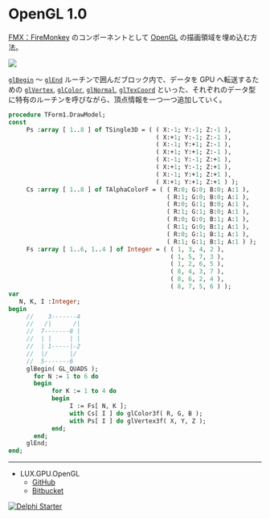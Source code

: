 # OpenGL 1.0
[FMX：FireMonkey](https://www.wikiwand.com/en/FireMonkey) のコンポーネントとして [OpenGL](https://www.wikiwand.com/ja/OpenGL) の描画領域を埋め込む方法。

![](https://github.com/LUXOPHIA/OpenGL/raw/OpenGL-1.0/--------/_SCREENSHOT/OpenGL.png)

[`glBegin`](https://www.khronos.org/registry/OpenGL-Refpages/gl2.1/xhtml/glBegin.xml) ～ [`glEnd`](https://www.khronos.org/registry/OpenGL-Refpages/gl2.1/xhtml/glEnd.xml) ルーチンで囲んだブロック内で、データを GPU へ転送するための [`glVertex`](https://www.khronos.org/registry/OpenGL-Refpages/gl2.1/xhtml/glVertex.xml), [`glColor`](https://www.khronos.org/registry/OpenGL-Refpages/gl2.1/xhtml/glColor.xml), [`glNormal`](https://www.khronos.org/registry/OpenGL-Refpages/gl2.1/xhtml/glNormal.xml), [`glTexCoord`](https://www.khronos.org/registry/OpenGL-Refpages/gl2.1/xhtml/glTexCoord.xml) といった、それぞれのデータ型に特有のルーチンを呼びながら、頂点情報を一つ一つ追加していく。

```pascal
procedure TForm1.DrawModel;
const
     Ps :array [ 1..8 ] of TSingle3D = ( ( X:-1; Y:-1; Z:-1 ),
                                         ( X:+1; Y:-1; Z:-1 ),
                                         ( X:-1; Y:+1; Z:-1 ),
                                         ( X:+1; Y:+1; Z:-1 ),
                                         ( X:-1; Y:-1; Z:+1 ),
                                         ( X:+1; Y:-1; Z:+1 ),
                                         ( X:-1; Y:+1; Z:+1 ),
                                         ( X:+1; Y:+1; Z:+1 ) );
     Cs :array [ 1..8 ] of TAlphaColorF = ( ( R:0; G:0; B:0; A:1 ),
                                            ( R:1; G:0; B:0; A:1 ),
                                            ( R:0; G:1; B:0; A:1 ),
                                            ( R:1; G:1; B:0; A:1 ),
                                            ( R:0; G:0; B:1; A:1 ),
                                            ( R:1; G:0; B:1; A:1 ),
                                            ( R:0; G:1; B:1; A:1 ),
                                            ( R:1; G:1; B:1; A:1 ) );
     Fs :array [ 1..6, 1..4 ] of Integer = ( ( 1, 3, 4, 2 ),
                                             ( 1, 5, 7, 3 ),
                                             ( 1, 2, 6, 5 ),
                                             ( 8, 4, 3, 7 ),
                                             ( 8, 6, 2, 4 ),
                                             ( 8, 7, 5, 6 ) );
var
   N, K, I :Integer;
begin
     //    3-------4
     //   /|      /|
     //  7-------8 |
     //  | |     | |
     //  | 1-----|-2
     //  |/      |/
     //  5-------6
     glBegin( GL_QUADS );
       for N := 1 to 6 do
       begin
            for K := 1 to 4 do
            begin
                 I := Fs[ N, K ];
                 with Cs[ I ] do glColor3f( R, G, B );
                 with Ps[ I ] do glVertex3f( X, Y, Z );
            end;
       end;
     glEnd;
end;
```

----
* LUX.GPU.OpenGL
    * [GitHub](https://github.com/LUXOPHIA/LUX.GPU.OpenGL)
    * [Bitbucket](https://bitbucket.org/LUXOPHIA/lux.gpu.opengl)

[![Delphi Starter](http://img.en25.com/EloquaImages/clients/Embarcadero/%7B063f1eec-64a6-4c19-840f-9b59d407c914%7D_dx-starter-bn159.png)](https://www.embarcadero.com/jp/products/delphi/starter)
